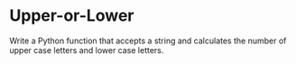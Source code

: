 # Upper-or-Lower
Write a Python function that accepts a string and calculates the number of upper case letters and lower case letters.

